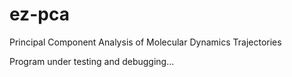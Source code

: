 # ez-pca
Principal Component Analysis of Molecular Dynamics Trajectories

Program under testing and debugging...
